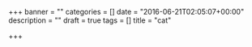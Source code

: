 +++
banner = ""
categories = []
date = "2016-06-21T02:05:07+00:00"
description = ""
draft = true
tags = []
title = "cat"

+++
